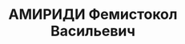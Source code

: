 ---
title: АМИРИДИ Фемистокол Васильевич
description: 'Род. в 1899, Кобулетский район, с. Даг. Место проживания: Батумский
  район, г.Батуми, Аджарская АССР.. Род занятий: до ареста работал начальником Батумской
  чайной конторы.

  Осужден Тройкой при НКВД ГССР 04.12.1937. Мера наказания: расстрел с конфискацией
  личного имущества. Дата расстрела: 11.12.1937'
---